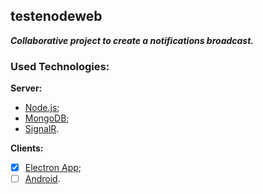 ## testenodeweb

*__Collaborative project to create a notifications broadcast.__*

### Used Technologies:

__Server:__
- [Node.js](https://nodejs.org/);
- [MongoDB](https://www.mongodb.com/);
- [SignalR](https://github.com/tjchaplin/signalRJS).

__Clients:__
- [x] [Electron App](http://electron.atom.io/);
- [ ] [Android](https://www.android.com/).
